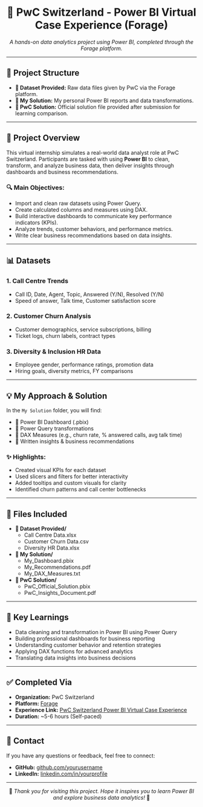 <h1 align="center">💼 PwC Switzerland - Power BI Virtual Case Experience (Forage)</h1>


<p align="center">
  <i>A hands-on data analytics project using Power BI, completed through the Forage platform.</i>
</p>

<hr />

<h2>📂 Project Structure</h2>

<ul>
  <li><strong>📁 Dataset Provided:</strong> Raw data files given by PwC via the Forage platform.</li>
  <li><strong>📁 My Solution:</strong> My personal Power BI reports and data transformations.</li>
  <li><strong>📁 PwC Solution:</strong> Official solution file provided after submission for learning comparison.</li>
</ul>

<hr />

<h2>🎯 Project Overview</h2>

<p>
  This virtual internship simulates a real-world data analyst role at PwC Switzerland. Participants are tasked with using <strong>Power BI</strong> to clean, transform, and analyze business data, then deliver insights through dashboards and business recommendations.
</p>

<h3>🔍 Main Objectives:</h3>
<ul>
  <li>Import and clean raw datasets using Power Query.</li>
  <li>Create calculated columns and measures using DAX.</li>
  <li>Build interactive dashboards to communicate key performance indicators (KPIs).</li>
  <li>Analyze trends, customer behaviors, and performance metrics.</li>
  <li>Write clear business recommendations based on data insights.</li>
</ul>

<hr />

<h2>📊 Datasets</h2>

<h3>1. Call Centre Trends</h3>
<ul>
  <li>Call ID, Date, Agent, Topic, Answered (Y/N), Resolved (Y/N)</li>
  <li>Speed of answer, Talk time, Customer satisfaction score</li>
</ul>

<h3>2. Customer Churn Analysis</h3>
<ul>
  <li>Customer demographics, service subscriptions, billing</li>
  <li>Ticket logs, churn labels, contract types</li>
</ul>

<h3>3. Diversity & Inclusion HR Data</h3>
<ul>
  <li>Employee gender, performance ratings, promotion data</li>
  <li>Hiring goals, diversity metrics, FY comparisons</li>
</ul>

<hr />

<h2>💡 My Approach & Solution</h2>

<p>
  In the <code>My Solution</code> folder, you will find:
</p>
<ul>
  <li>📘 Power BI Dashboard (.pbix)</li>
  <li>🧹 Power Query transformations</li>
  <li>📐 DAX Measures (e.g., churn rate, % answered calls, avg talk time)</li>
  <li>📝 Written insights & business recommendations</li>
</ul>

<h3>✨ Highlights:</h3>
<ul>
  <li>Created visual KPIs for each dataset</li>
  <li>Used slicers and filters for better interactivity</li>
  <li>Added tooltips and custom visuals for clarity</li>
  <li>Identified churn patterns and call center bottlenecks</li>
</ul>

<hr />

<h2>📎 Files Included</h2>

<ul>
  <li><strong>📁 Dataset Provided/</strong>
    <ul>
      <li>Call Centre Data.xlsx</li>
      <li>Customer Churn Data.csv</li>
      <li>Diversity HR Data.xlsx</li>
    </ul>
  </li>

  <li><strong>📁 My Solution/</strong>
    <ul>
      <li>My_Dashboard.pbix</li>
      <li>My_Recommendations.pdf</li>
      <li>My_DAX_Measures.txt</li>
    </ul>
  </li>

  <li><strong>📁 PwC Solution/</strong>
    <ul>
      <li>PwC_Official_Solution.pbix</li>
      <li>PwC_Insights_Document.pdf</li>
    </ul>
  </li>
</ul>

<hr />

<h2>📌 Key Learnings</h2>

<ul>
  <li>Data cleaning and transformation in Power BI using Power Query</li>
  <li>Building professional dashboards for business reporting</li>
  <li>Understanding customer behavior and retention strategies</li>
  <li>Applying DAX functions for advanced analytics</li>
  <li>Translating data insights into business decisions</li>
</ul>

<hr />

<h2>✅ Completed Via</h2>

<ul>
  <li><strong>Organization:</strong> PwC Switzerland</li>
  <li><strong>Platform:</strong> <a href="https://www.theforage.com/" target="_blank">Forage</a></li>
  <li><strong>Experience Link:</strong> <a href="https://forage-uploads-prod.s3.amazonaws.com/completion-certificates/4sLyCPgmsy8DA6Dh3/a87GpgE6tiku7q3gu_4sLyCPgmsy8DA6Dh3_jALQK7NBmDD3f5v7a_1737305500494_completion_certificate.pdf" target="_blank">PwC Switzerland Power BI Virtual Case Experience</a></li>
  <li><strong>Duration:</strong> ~5-6 hours (Self-paced)</li>
</ul>

<hr />

<h2>📮 Contact</h2>

<p>
  If you have any questions or feedback, feel free to connect:
</p>

<ul>
  <li><strong>GitHub:</strong> <a href="https://github.com/anurag9681" target="_blank">github.com/yourusername</a></li>
  <li><strong>LinkedIn:</strong> <a href="https://in.linkedin.com/in/anurag-yadav-a1848a30a" target="_blank">linkedin.com/in/yourprofile</a></li>
</ul>

<hr />

<p align="center">
  🚀 <em>Thank you for visiting this project. Hope it inspires you to learn Power BI and explore business data analytics!</em> 🚀
</p>

